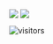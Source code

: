 <img align="center" src="https://github-readme-stats.vercel.app/api?username=andydptyo&show_icons=true&theme=chartreuse-dark&count_private=true" />

<img align="center" src="https://github-readme-stats.vercel.app/api/top-langs/?username=andydptyo&theme=chartreuse-dark&layout=compact" />

![visitors](https://visitor-badge.glitch.me/badge?page_id=andydptyo.visitor-badge&left_color=green&right_color=red)


<!--
**andydptyo/andydptyo** is a ✨ _special_ ✨ repository because its `README.md` (this file) appears on your GitHub profile.

Here are some ideas to get you started:

- 🌱 I’m currently learning ...
- 👯 I’m looking to collaborate on ...
- 🤔 I’m looking for help with ...
- 💬 Ask me about ...
- 📫 How to reach me: ...
- 😄 Pronouns: ...
- ⚡ Fun fact: ...
-->
